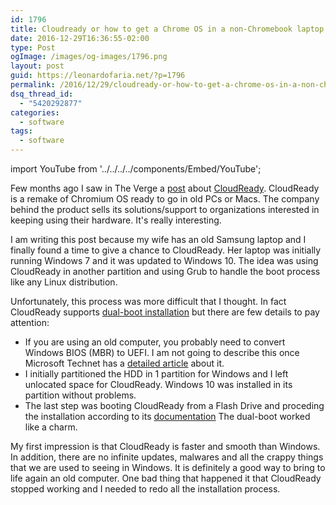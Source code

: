 ```yaml
---
id: 1796
title: Cloudready or how to get a Chrome OS in a non-Chromebook laptop
date: 2016-12-29T16:36:55-02:00
type: Post
ogImage: /images/og-images/1796.png
layout: post
guid: https://leonardofaria.net/?p=1796
permalink: /2016/12/29/cloudready-or-how-to-get-a-chrome-os-in-a-non-chromebook-laptop/
dsq_thread_id:
  - "5420292877"
categories:
  - software
tags:
  - software
---
```


import YouTube from '../../../../components/Embed/YouTube';

Few months ago I saw in The Verge a [post](http://www.theverge.com/2016/3/7/11173836/neverware-cloudready-how-to-convert-pc-into-chromebook-free) about [CloudReady](https://www.neverware.com/). CloudReady is a remake of Chromium OS ready to go in old PCs or Macs. The company behind the product sells its solutions/support to organizations interested in keeping using their hardware. It's really interesting.

<YouTube id="NAakr95sLOI" />  

I am writing this post because my wife has an old Samsung laptop and I finally found a time to give a chance to CloudReady. Her laptop was initially running Windows 7 and it was updated to Windows 10. The idea was using CloudReady in another partition and using Grub to handle the boot process like any Linux distribution.

Unfortunately, this process was more difficult that I thought. In fact CloudReady supports [dual-boot installation](https://guide.neverware.com/install-cloudready/#select-dual-boot-or-standalone) but there are few details to pay attention:

* If you are using an old computer, you probably need to convert Windows BIOS (MBR) to UEFI. I am not going to describe this once Microsoft Technet has a [detailed article](http://social.technet.microsoft.com/wiki/contents/articles/14286.converting-windows-bios-installation-to-uefi.aspx) about it.
* I initially partitioned the HDD in 1 partition for Windows and I left unlocated space for CloudReady. Windows 10 was installed in its partition without problems.
* The last step was booting CloudReady from a Flash Drive and proceding the installation according to its [documentation](https://guide.neverware.com/critical-requirements/) The dual-boot worked like a charm.

My first impression is that CloudReady is faster and smooth than Windows. In addition, there are no infinite updates, malwares and all the crappy things that we are used to seeing in Windows. It is definitely a good way to bring to life again an old computer. One bad thing that happened it that CloudReady stopped working and I needed to redo all the installation process.
